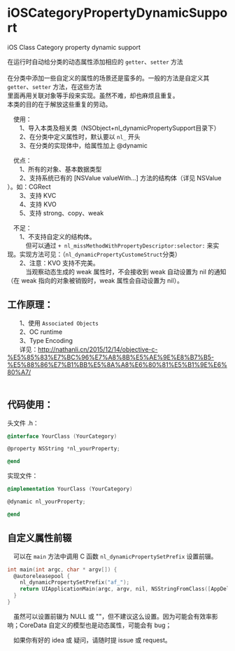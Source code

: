 # iOSCategoryPropertyDynamicSupport
iOS Class Category property dynamic support
 
 在运行时自动给分类的动态属性添加相应的 `getter`、`setter` 方法</br>  
 在分类中添加一些自定义的属性的场景还是蛮多的。一般的方法是自定义其 `getter`、`setter` 方法，在这些方法  
 里面再用关联对象等手段来实现。虽然不难，却也麻烦且重复。  
 本类的目的在于解放这些重复的劳动。  
 
 　使用：  
 　　1、导入本类及相关类（NSObject+nl_dynamicPropertySupport目录下）  
 　　2、在分类中定义属性时，默认要以 `nl_` 开头  
 　　3、在分类的实现体中，给属性加上 @dynamic  
 
 　优点：  
 　　1、所有的对象、基本数据类型  
 　　2、支持系统已有的 [NSValue valueWith...] 方法的结构体（详见 NSValue ）。如：CGRect  
 　　3、支持 KVC  
 　　4、支持 KVO  
 　　5、支持 strong、copy、weak  
 
 　不足：  
 　　1、不支持自定义的结构体。  
 　　　但可以通过 `+ nl_missMethodWithPropertyDescriptor:selector:` 来实现。实现方法可见：（`nl_dynamicPropertyCustomeStruct`分类）  
 　　2、注意：KVO 支持不完美。  
 　　　当观察动态生成的 weak 属性时，不会接收到 weak 自动设置为 nil 的通知（在 weak 指向的对象被销毁时，weak 属性会自动设置为 nil）。  
 
 ## 工作原理：
 　　1、使用 `Associated Objects`  
 　　2、OC runtime  
 　　3、Type Encoding  
 　　详见：http://nathanli.cn/2015/12/14/objective-c-%E5%85%83%E7%BC%96%E7%A8%8B%E5%AE%9E%E8%B7%B5-%E5%88%86%E7%B1%BB%E5%8A%A8%E6%80%81%E5%B1%9E%E6%80%A7/  
 　　
 ## 代码使用：
 头文件 .h：  
 ```Objective-C
 @interface YourClass (YourCategory)
 
 @property NSString *nl_yourProperty;
 
 @end
 ```
 
 实现文件：  
 ```Objective-C
 @implementation YourClass (YourCategory)
 
 @dynamic nl_yourProperty;
 
 @end
 ```
 
 ## 自定义属性前辍  
  　可以在 `main` 方法中调用 C 函数 `nl_dynamicPropertySetPrefix` 设置前辍。  
 ```C
 int main(int argc, char * argv[]) {
   @autoreleasepool {
     nl_dynamicPropertySetPrefix("af_");
     return UIApplicationMain(argc, argv, nil, NSStringFromClass([AppDelegate class]));
   }
 }
 ```
 
  　虽然可以设置前辍为 NULL 或 ""，但不建议这么设置。因为可能会有效率影响；CoreData 自定义的模型也是动态属性，可能会有 bug；  
 
 
  　如果你有好的 idea 或 疑问，请随时提 issue 或 request。  
